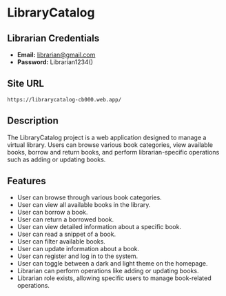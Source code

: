 # LibraryCatalog

## Librarian Credentials
- **Email:** librarian@gmail.com
- **Password:** Librarian1234()

## Site URL
```
https://librarycatalog-cb000.web.app/
```

## Description
The LibraryCatalog project is a web application designed to manage a virtual library. Users can browse various book categories, view available books, borrow and return books, and perform librarian-specific operations such as adding or updating books.

## Features
- User can browse through various book categories.
- User can view all available books in the library.
- User can borrow a book.
- User can return a borrowed book.
- User can view detailed information about a specific book.
- User can read a snippet of a book.
- User can filter available books.
- User can update information about a book.
- User can register and log in to the system.
- User can toggle between a dark and light theme on the homepage.
- Librarian can perform operations like adding or updating books.
- Librarian role exists, allowing specific users to manage book-related operations.



